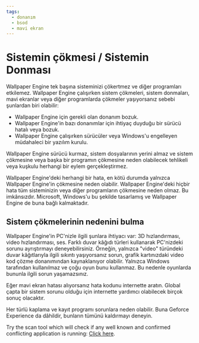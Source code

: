```yaml
---
tags:
  - donanım
  - bsod
  - mavi ekran
---
```


# Sistemin çökmesi / Sistemin Donması
Wallpaper Engine tek başına sisteminizi çökertmez ve diğer programları etkilemez. Wallpaper Engine çalışırken sistem çökmeleri, sistem donmaları, mavi ekranlar veya diğer programlarda çökmeler yaşıyorsanız sebebi şunlardan biri olabilir:

* Wallpaper Engine için gerekli olan donanım bozuk.
* Wallpaper Engine'in bazı donanımlar için ihtiyaç duyduğu bir sürücü hatalı veya bozuk.
* Wallpaper Engine çalışırken sürücüler veya Windows'u engelleyen müdahaleci bir yazılım kurulu.

Wallpaper Engine sürücü kurmaz, sistem dosyalarının yerini almaz ve sistem çökmesine veya başka bir programın çökmesine neden olabilecek tehlikeli veya kuşkulu herhangi bir eylem gerçekleştirmez.

Wallpaper Engine'deki herhangi bir hata, en kötü durumda yalnızca Wallpaper Engine'in çökmesine neden olabilir. Wallpaper Engine'deki hiçbir hata tüm sisteminizin veya diğer programların çökmesine neden olmaz. Bu imkânsızdır. Microsoft, Windows'u bu şekilde tasarlamış ve Wallpaper Engine de buna bağlı kalmaktadır.

## Sistem çökmelerinin nedenini bulma
Wallpaper Engine'in PC'nizle ilgili şunlara ihtiyacı var: 3D hızlandırması, video hızlandırması, ses. Farklı duvar kâğıdı türleri kullanarak PC'nizdeki sorunu ayrıştırmayı deneyebilirsiniz. Örneğin, yalnızca "video" türündeki duvar kâğıtlarıyla ilgili sıkıntı yaşıyorsanız sorun, grafik kartınızdaki video kod çözme donanımından kaynaklanıyor olabilir. Yalnızca Windows tarafından kullanılmaz ve çoğu oyun bunu kullanmaz. Bu nedenle oyunlarda bununla ilgili sorun yaşamazsınız.

Eğer mavi ekran hatası alıyorsanız hata kodunu internette aratın. Global çapta bir sistem sorunu olduğu için internette yardımcı olabilecek birçok sonuç olacaktır.

Her türlü kaplama ve kayıt programı sorunlara neden olabilir. Buna Geforce Experience da dâhildir, bunların tümünü kaldırmayı deneyin.

Try the scan tool which will check if any well known and confirmed conflicting application is running: [Click here](/debug/scantool_support.html).